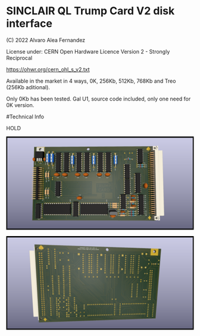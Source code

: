 # SINCLAIR QL Trump Card V2 disk interface

(C) 2022 Alvaro Alea Fernandez

License under: CERN Open Hardware Licence Version 2 - Strongly Reciprocal

https://ohwr.org/cern_ohl_s_v2.txt

Available in the market in 4 ways, 0K, 256Kb, 512Kb, 768Kb and Treo (256Kb aditional).

Only 0Kb has been tested.
Gal U1, source code included, only one need for 0K version.

#Technical Info

HOLD


![My image](ql_trump_v2_disk_interface.png) 

![My image](ql_trump_v2_disk_interface_back.png) 

